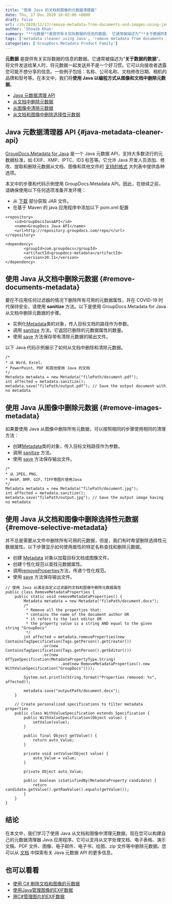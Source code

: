 ```yaml
---
title: "使用 Java 的文档和图像的元数据清理器"
date: Thu, 17 Dec 2020 10:02:00 +0000
draft: false
url: /zh/2020/12/17/remove-metadata-from-documents-and-images-using-java/
author: 'Shoaib Khan'
summary: "**元数据**是提供有关实际数据的信息的数据。 它通常被描述为“**关于数据的数据**”。 将文件发送给某人时，将元数据一起发送并不是一个好习惯。 它可以向接收者透露您可能不想分享的信息。 一些例子包括： 名称、公司名称、文档修改日期、相机的品牌和型号等。在本文中，我们将**使用 Java 以编程方式从图像和文档中删除元数据**。"
tags: ['metadata cleaner using Java', 'remove metadata from documents in Java', 'remove metadata from images in Java', 'remove metadata using Java']
categories: ['GroupDocs.Metadata Product Family']
---
```


**元数据** 是提供有关实际数据的信息的数据。它通常被描述为“**关于数据的数据**”。将文件发送给某人时，将元数据一起发送并不是一个好习惯。它可以向接收者透露您可能不想分享的信息。一些例子包括：名称、公司名称、文档修改日期、相机的品牌和型号等。在本文中，我们将**使用 Java 以编程方式从图像和文档中删除元数据**。

* [Java 元数据清理 API][1]
* [从文档中删除元数据][2]
* [从图像中清除元数据][3]
* [从文档和图像中删除选择性元数据][4]

## Java 元数据清理器 API {#java-metadata-cleaner-api}

[GroupDocs.Metadata for Java][5] 是一个 Java 元数据 API，支持大多数流行的元数据标准，如 EXIF、XMP、IPTC、ID3 标签等。它允许 Java 开发人员添加、修改、提取和删除元数据从文档、图像和其他文件的 [支持的格式][6] 大列表中提供各种选项。

本文中的步骤和代码示例使用 GroupDocs.Metadata API。因此，在继续之前，请确保使用以下任何选项准备开发环境：

* 从 [下载][7] 部分获取 JAR 文件。
* 在基于 Maven 的 java 应用程序中添加以下 pom.xml 配置

```
<repository>
	<id>GroupDocsJavaAPI</id>
	<name>GroupDocs Java API</name>
	<url>http://repository.groupdocs.com/repo/</url>
</repository>
```
```
<dependency>
        <groupId>com.groupdocs</groupId>
        <artifactId>groupdocs-metadata</artifactId>
        <version>20.11</version> 
</dependency>
```

## 使用 Java 从文档中删除元数据 {#remove-documents-metadata}

要在不应用任何过滤器的情况下删除所有可用的元数据属性，并在 COVID-19 时代保持安全，请使用 **sanitize** 方法。以下是使用 GroupDocs.Metadata for Java 从文档中删除元数据的步骤。

* 实例化[Metadata][8]类的对象，传入目标文档的路径作为参数。
* 调用 [sanitize][9] 方法。它返回已删除的元数据属性的数量。
* 使用 [save][10] 方法保存带有清除元数据的输出文件。

以下 Java 代码示例展示了如何从文档中删除和清除元数据。

```
/*
* 从 Word、Excel、 
* PowerPoint、PDF 和其他使用 Java 的文档
*/
Metadata metadata = new Metadata("filePath/document.pdf");
int affected = metadata.sanitize();
metadata.save("filePath/output.pdf"); // Save the output document with no metadata 
```

## 使用 Java 从图像中删除元数据 {#remove-images-metadata}

如果要使用 Java 从图像中删除所有元数据，可以按照相同的步骤使用相同的清理方法：

* 创建[Metadata][11]类的对象，传入目标文档路径作为参数。
* 调用 [sanitize][12] 方法。
* 使用 [save][13] 方法保存输出文件。

```
/*
* 从 JPEG、PNG、
* WebP、BMP、GIF、TIFF等图片使用Java
*/
Metadata metadata = new Metadata("filePath/document.jpg");
int affected = metadata.sanitize();
metadata.save("filePath/output.jpg"); // Save the output image having no metadata
```

## 使用 Java 从文档和图像中删除选择性元数据 {#remove-selective-metadata}

并不总是需要从文件中删除所有可用的元数据，但是，我们有时希望删除选择性元数据属性。以下步骤显示如何使用属性的特定名称查找和删除元数据。

* 创建 [Metadata][14] 对象以加载目标文档或图像文件。
* 创建个性化规范以查找元数据属性。
* 调用[removeProperties][15]方法，传递个性化规范。
* 使用 [save][16] 方法保存输出文件。

```
// 使用 Java 从满足自定义过滤器的文档和图像中删除元数据属性
public class RemoveMetadataProperties {
	public static void removeMetadataProperties() {
		Metadata metadata = new Metadata("filePath/document.docx");
		/*
		 * Remove all the properties that: 
		 * contains the name of the document author OR
		 * it refers to the last editor OR 
		 * the property value is a string AND equal to the given string "GroupDocs"
		 */
		int affected = metadata.removeProperties(new ContainsTagSpecification(Tags.getPerson().getCreator())
				.or(new ContainsTagSpecification(Tags.getPerson().getEditor()))
				.or(new OfTypeSpecification(MetadataPropertyType.String)
						.and(new RemoveMetadataProperties().new WithValueSpecification("GroupDocs"))));

		System.out.println(String.format("Properties removed: %s", affected));

		metadata.save("outputPath/document.docx");
	}

	// Create personalized specifications to filter metadata properties
	public class WithValueSpecification extends Specification {
		public WithValueSpecification(Object value) {
			setValue(value);
		}

		public final Object getValue() {
			return auto_Value;
		}

		private void setValue(Object value) {
			auto_Value = value;
		}

		private Object auto_Value;

		public boolean isSatisfiedBy(MetadataProperty candidate) {
			return candidate.getValue().getRawValue().equals(getValue());
		}
	}
}
```

## 结论

在本文中，我们学习了使用 Java 从文档和图像中清理元数据。现在您可以构建自己的元数据清理器 Java 应用程序。它可以支持从文字处理文档、电子表格、演示文稿、PDF 文件、图像、电子邮件、电子书、绘图、zip 文件等中删除元数据。您可以从 [文档][17] 中探索有关 Java 元数据 API 的更多信息。

## 也可以看看

* [使用 C# 删除文档和图像的元数据][18]
* [使用Java管理图像的EXIF数据][19]
* [用C#管理图片的EXIF数据][20]







[1]: #java-metadata-cleaner-api
[2]: #remove-documents-metadata
[3]: #remove-images-metadata
[4]: #remove-selective-metadata
[5]: https://products.groupdocs.com/metadata/java
[6]: https://docs.groupdocs.com/metadata/java/supported-document-formats/
[7]: https://downloads.groupdocs.com/metadata/java
[8]: https://apireference.groupdocs.com/metadata/java/com.groupdocs.metadata/Metadata
[9]: https://apireference.groupdocs.com/metadata/java/com.groupdocs.metadata/Metadata#sanitize()
[10]: https://apireference.groupdocs.com/metadata/java/com.groupdocs.metadata/Metadata#save(java.lang.String)
[11]: https://apireference.groupdocs.com/metadata/java/com.groupdocs.metadata/Metadata
[12]: https://apireference.groupdocs.com/metadata/java/com.groupdocs.metadata/Metadata#sanitize()
[13]: https://apireference.groupdocs.com/metadata/java/com.groupdocs.metadata/Metadata#save(java.lang.String)
[14]: https://apireference.groupdocs.com/metadata/java/com.groupdocs.metadata/Metadata
[15]: https://apireference.groupdocs.com/metadata/java/com.groupdocs.metadata/Metadata#removeProperties(com.groupdocs.metadata.search.Specification)
[16]: https://apireference.groupdocs.com/metadata/java/com.groupdocs.metadata/Metadata#save(java.lang.String)
[17]: https://docs.groupdocs.com/metadata/java/
[18]: https://blog.groupdocs.com/2020/12/29/remove-metadata-of-documents-and-images-using-csharp/
[19]: https://blog.groupdocs.com/2020/05/12/handle-exif-data-of-jpg-png-webp-images-in-java/
[20]: https://blog.groupdocs.com/2020/05/13/manage-exif-data-in-csharp-net-for-jpeg-png-tiff-webp-images/


